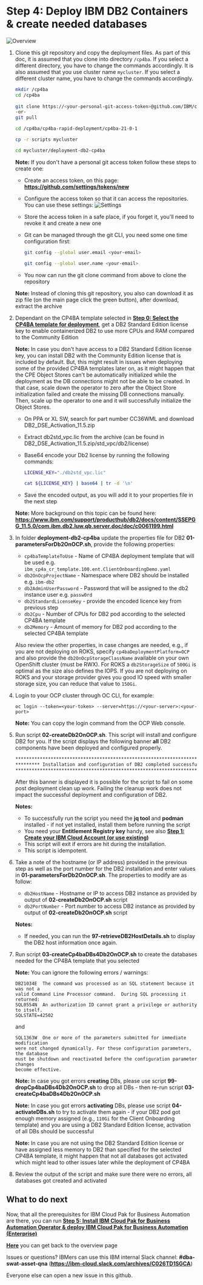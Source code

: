 # Step 4: Deploy IBM DB2 Containers & create needed databases

![Overview](images/overview04.jpg "Overview")

1. Clone this git repository and copy the deployment files. As part of this doc, it is assumed that you clone into directory `/cp4ba`. If you select a different directory, you have to change the commands accordingly. It is also assumed that you use cluster name `mycluster`. If you select a different cluster name, you have to change the commands accordingly.

   ```bash
   mkdir /cp4ba
   cd /cp4ba
      
   git clone https://<your-personal-git-access-token>@github.com/IBM/cp4ba-rapid-deployment
   -or-
   git pull
   
   cd /cp4ba/cp4ba-rapid-deployment/cp4ba-21-0-1
   
   cp -r scripts mycluster
   
   cd mycluster/deployment-db2-cp4ba
   ```

   **Note:** If you don't have a personal git access token follow these steps to create one:

   - Create an access token, on this page: **https://github.com/settings/tokens/new**
   - Configure the access token so that it can access the repositories. You can use these settings:
     ![Settings](images/Image01.jpg "Settings")
   - Store the access token in a safe place, if you forget it, you'll need to revoke it and create a new one
   - Git can be managed through the git CLI, you need some one time configuration first:

     ```bash
     git config --global user.email <your-email>
     
     git config --global user.name <your-email>
     ```

   - You now can run the git clone command from above to clone the repository

   **Note:** Instead of cloning this git repository, you also can download it as zip file (on the main page click the green button), after download, extract the archive

2. Dependant on the CP4BA template selected in **[Step 0: Select the CP4BA template for deployment](00selectTemplate.md)**, get a DB2 Standard Edition license key to enable containerized DB2 to use more CPUs and RAM compared to the Community Edition

   **Note:** In case you don't have access to a DB2 Standard Edition license key, you can install DB2 with the Community Edition license that is included by default. But, this might result in issues when deploying some of the provided CP4BA templates later on, as it might happen that the CPE Object Stores can't be automatically initialized while the deployment as the DB connections might not be able to be created. In that case, scale down the operator to zero after the Object Store initialization failed and create the missing DB connections manually. Then, scale up the operator to one and it will successfully initialize the Object Stores.

   - On PPA or XL SW, search for part number CC36WML and download DB2_DSE_Activation_11.5.zip
   - Extract db2std_vpc.lic from the archive (can be found in DB2_DSE_Activation_11.5.zip/std_vpc/db2/license)
   - Base64 encode your Db2 license by running the following commands:

     ```bash
     LICENSE_KEY="./db2std_vpc.lic"
     
     cat ${LICENSE_KEY} | base64 | tr -d '\n'
     ```

   - Save the encoded output, as you will add it to your properties file in the next step

   **Note:** More background on this topic can be found here: **https://www.ibm.com/support/producthub/db2/docs/content/SSEPGG_11.5.0/com.ibm.db2.luw.qb.server.doc/doc/c0061199.html**

3. In folder **deployment-db2-cp4ba** update the properties file for DB2 **01-parametersForDb2OnOCP.sh**, provide the following properties:

   - `cp4baTemplateToUse` - Name of CP4BA deployment template that will be used e.g. `ibm_cp4a_cr_template.100.ent.ClientOnboardingDemo.yaml`
   - `db2OnOcpProjectName` - Namespace where DB2 should be installed e.g. `ibm-db2`
   - `db2AdminUserPassword` - Password that will be assigned to the db2 instance user e.g. `passw0rd`
   - `db2StandardLicenseKey` - provide the encoded licence key from previous step
   - `db2Cpu` - Number of CPUs for DB2 pod according to the selected CP4BA template
   - `db2Memory` - Amount of memory for DB2 pod according to the selected CP4BA template

   Also review the other properties, in case changes are needed, e.g., if you are not deploying on ROKS, specify `cp4baDeploymentPlatform=OCP` and also provide the `db2OnOcpStorageClassName` available on your own OpenShift cluster (must be RWX). For ROKS a `db2StorageSize` of `500Gi` is optimal as the size also defines the IOPS. If you are not deploying on ROKS and your storage provider gives you good IO speed with smaller storage size, you can reduce that value to `150Gi`.

4. Login to your OCP cluster through OC CLI, for example:
   
   ```
   oc login --token=<your-token> --server=https://<your-server>:<your-port>
   ```
   
   **Note:** You can copy the login command from the OCP Web console.

5. Run script **02-createDb2OnOCP.sh**.  This script will install and configure DB2 for you.  If the script displays the following banner **all** DB2 components have been deployed and configured properly.

   ```bash
   *********************************************************************************
   ********* Installation and configuration of DB2 completed successfully! *********
   *********************************************************************************
   ```

   After this banner is displayed it is possible for the script to fail on some post deployment clean up work.  Failing the cleanup work does not impact the successful deployment and configuration of DB2.

   **Notes:**
   - To successfully run the script you need the **jq tool** and **podman** installed - if not yet installed, install them before running the script
   - You need your **Entitlement Registry key** handy, see also **[Step 1: Create your IBM Cloud Account (or use existing)](01createIBMCloudAccount.md)**
   - This script will exit if errors are hit during the installation.
   - This script is idempotent.

6. Take a note of the hostname (or IP address) provided in the previous step as well as the port number for the DB2 installation and enter values in **01-parametersForDb2OnOCP.sh**.  The properties to modify are as follow:

   - `db2HostName` -  Hostname or IP to access DB2 instance as provided by output of **02-createDb2OnOCP.sh** script
   - `db2PortNumber` - Port number to access DB2 instance as provided by output of **02-createDb2OnOCP.sh** script

   **Notes:**
   - If needed, you can run the **97-retrieveDB2HostDetails.sh** to display the DB2 host information once again.

7. Run script **03-createCp4baDBs4Db2OnOCP.sh** to create the databases needed for the CP4BA template that you selected
   
   **Note:** You can ignore the following errors / warnings:
   ```
   DB21034E  The command was processed as an SQL statement because it was not a
   valid Command Line Processor command.  During SQL processing it returned:
   SQL0554N  An authorization ID cannot grant a privilege or authority to itself.
   SQLSTATE=42502
   ```
   
   and
   ```
   SQL1363W  One or more of the parameters submitted for immediate modification
   were not changed dynamically. For these configuration parameters, the database
   must be shutdown and reactivated before the configuration parameter changes
   become effective.
   ```
   
   **Note:** In case you got errors **creating** DBs, please use script **99-dropCp4baDBs4Db2OnOCP.sh** to drop all DBs - then re-run script **03-createCp4baDBs4Db2OnOCP.sh**

   **Note:** In case you got errors **activating** DBs, please use script **04-activateDBs.sh** to try to activate them again - if your DB2 pod got enough memory assigned (e.g., `110Gi` for the Client Onboarding template) and you are using a DB2 Standard Edition license, activation of all DBs should be successful

   **Note:** In case you are not using the DB2 Standard Edition license or have assigned less memory to DB2 than specified for the selected CP4BA template, it might happen that not all databases got activated which might lead to other issues later while the deployment of CP4BA

8. Review the output of the script and make sure there were no errors, all databases got created and activated

## What to do next

Now, that all the prerequisites for IBM Cloud Pak for Business Automation are there, you can run **[Step 5: Install IBM Cloud Pak for Business Automation Operator  &  deploy IBM Cloud Pak for Business Automation (Enterprise)](05installCP4BA.md)**

**[Here](Readme.md)** you can get back to the overview page

Issues or questions? IBMers can use this IBM internal Slack channel: **#dba-swat-asset-qna** (**https://ibm-cloud.slack.com/archives/C026TD1SGCA**)

Everyone else can open a new issue in this github.
